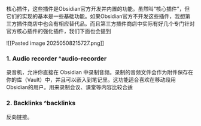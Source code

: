 核心插件，这些插件是Obsidian官方开发并内置的功能。虽然叫“核心插件”，但它们的实现的基本是一些基础功能。如果Obsidian官方不开发这些插件，我想第三方插件商店中也会有相应替代品。而且第三方插件商店中实际有好几个专门针对官方核心插件的强化插件，我们下面也会提到

![[Pasted image 20250508215727.png]]

### 1. Audio recorder ^audio-recorder

录音机，允许你直接在 Obsidian 中录制音频。录制的音频文件会作为附件保存在你的库（Vault）中，并且可以嵌入到笔记里。这功能适合喜欢在移动段用Obsidian的用户。用来录制会议、课堂等内容比较合适

### 2. Backlinks ^backlinks

反向链接。

